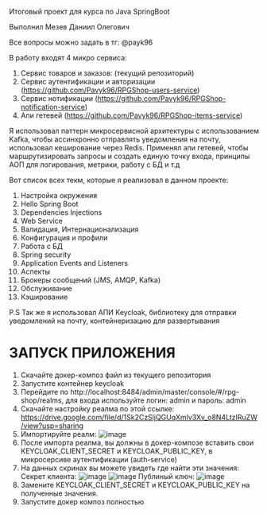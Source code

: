 Итоговый проект для курса по Java SpringBoot

Выполнил Мезев Даниил Олегович

Все вопросы можно задать в тг: @payk96

В работу входят 4 микро сервиса:
1) Сервис товаров и заказов: (текущий репозиторий)
2) Сервис аутентификации и авторизации (https://github.com/Pavyk96/RPGShop-users-service)
3) Сервис нотификации (https://github.com/Pavyk96/RPGShop-notification-service)
4) Апи гетевей (https://github.com/Pavyk96/RPGShop-items-service)

Я использовал паттерн микросервисной архитектуры с использованием Kafka, чтобы ассинхронно отправлять уведомления на почту, использовал кеширование через Redis.
Применял апи гетевей, чтобы маршрутизировать запросы и создать единую точку входа, принципы АОП для логирования, метрики, работу с БД и т.д

Вот список всех текм, которые я реализовал в данном проекте:
1. Настройка окружения
2. Hello Spring Boot
3. Dependencies Injections
4. Web Service
5. Валидация, Интернационализация
6. Конфигурация и профили
7. Работа с БД
8. Spring security
9. Application Events and Listeners
10. Аспекты
11. Брокеры сообщений (JMS, AMQP, Kafka)
12. Обслуживание
13. Кэширование

P.S Так же я использовал АПИ Keycloak, библиотеку для отправки уведомлений на почту, контейнеризацию для развертывания






# ЗАПУСК ПРИЛОЖЕНИЯ #

1) Скачайте докер-композ файл из текущего репозитория
2) Запустите контейнер keycloak
3) Перейдите по http://localhost:8484/admin/master/console/#/rpg-shop/realms, для входа используйте логин: admin и пароль: admin
4) Скачайте настройку реалма по этой ссылке: https://drive.google.com/file/d/1Sk2CzSljQGUqXmlv3Xv_o8N4LtzIRuZW/view?usp=sharing
5) Импортируйте реалм:
![image](https://github.com/user-attachments/assets/64549649-0064-4747-bb9e-27c25f8eef50)
6) После импорта реалма, вы должны в докер-композе вставить свои KEYCLOAK_CLIENT_SECRET и KEYCLOAK_PUBLIC_KEY, в микросерсиве аутентификации (auth-service)
7) На данных скринах вы можете увидеть где найти эти значения:
Секрет клиента:
![image](https://github.com/user-attachments/assets/3407dd1b-8eff-40c1-b411-96b0cf059863)
![image](https://github.com/user-attachments/assets/46bb8d63-f617-49ce-862a-1a8a8fa27f4f)
Публиный ключ:
![image](https://github.com/user-attachments/assets/50f89481-16e7-4c8b-a02c-0d9471cfabe8)
8) Замените KEYCLOAK_CLIENT_SECRET и KEYCLOAK_PUBLIC_KEY на полученные значения.
9) Запустите докер композ полностью




